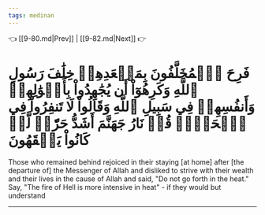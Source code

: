 ```yaml
---
tags: medinan
---
```


👈 [[9-80.md|Prev]] | [[9-82.md|Next]] 👉

# فَرِحَ ٱلۡمُخَلَّفُونَ بِمَقۡعَدِهِمۡ خِلَٰفَ رَسُولِ ٱللَّهِ وَكَرِهُوٓاْ أَن يُجَٰهِدُواْ بِأَمۡوَٰلِهِمۡ وَأَنفُسِهِمۡ فِي سَبِيلِ ٱللَّهِ وَقَالُواْ لَا تَنفِرُواْ فِي ٱلۡحَرِّۗ قُلۡ نَارُ جَهَنَّمَ أَشَدُّ حَرّٗاۚ لَّوۡ كَانُواْ يَفۡقَهُونَ

Those who remained behind rejoiced in their staying [at home] after [the departure of] the Messenger of Allah and disliked to strive with their wealth and their lives in the cause of Allah and said, "Do not go forth in the heat." Say, "The fire of Hell is more intensive in heat" - if they would but understand

---

